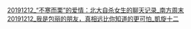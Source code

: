 [20191212_“不寒而栗”的爱情：北大自杀女生的聊天记录_南方周末](https://github.com/AlanWorkerr/ArticlesMuseum/blob/master/articles/20191212_%E2%80%9C%E4%B8%8D%E5%AF%92%E8%80%8C%E6%A0%97%E2%80%9D%E7%9A%84%E7%88%B1%E6%83%85%EF%BC%9A%E5%8C%97%E5%A4%A7%E8%87%AA%E6%9D%80%E5%A5%B3%E7%94%9F%E7%9A%84%E8%81%8A%E5%A4%A9%E8%AE%B0%E5%BD%95_%E5%8D%97%E6%96%B9%E5%91%A8%E6%9C%AB.md)<br>
[20191212_我是包丽的朋友，真相远比你知道的更可怕_凱旋十二](https://github.com/AlanWorkerr/ArticlesMuseum/blob/master/articles/20191212_%E6%88%91%E6%98%AF%E5%8C%85%E4%B8%BD%E7%9A%84%E6%9C%8B%E5%8F%8B%EF%BC%8C%E7%9C%9F%E7%9B%B8%E8%BF%9C%E6%AF%94%E4%BD%A0%E7%9F%A5%E9%81%93%E7%9A%84%E6%9B%B4%E5%8F%AF%E6%80%95_%E5%87%B1%E6%97%8B%E5%8D%81%E4%BA%8C.md)
